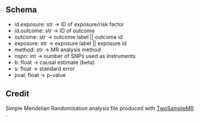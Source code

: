 ## Schema
- id.exposure: str -> ID of exposure/risk factor 
- id.outcome: str -> ID of outcome
- outcome: str -> outcome label || outcome id
- exposure: str -> exposure label || exposure id
- method: str ->  MR analysis method
- nspn: int -> number of SNPs used as instruments
- b: float -> causal estimate (beta)
- s: float -> standard error
- pval: float -> p-value

## Credit
Simple Mendelian Randomisation analysis file produced with [TwoSampleMR ](https://mrcieu.github.io/TwoSampleMR/articles/introduction.html).
